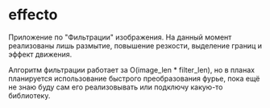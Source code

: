 # effecto

Приложение по "Фильтрации" изображения. На данный момент реализованы лишь размытие, повышение резкости, выделение границ и эффект движения.

Алгоритм фильтрации работает за O(image_len * filter_len), но в планах планируется использование быстрого преобразования фурье, пока ещё не знаю буду сам его реализовывать или подключу какую-то библиотеку.